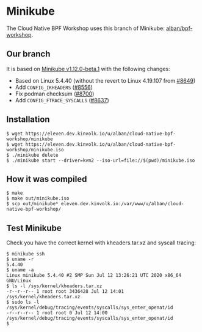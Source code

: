 # Minikube

The Cloud Native BPF Workshop uses this branch of Minikube: [alban/bpf-workshop](https://github.com/kinvolk/minikube/tree/alban/bpf-workshop).

## Our branch

It is based on [Minikube v1.12.0-beta.1](https://github.com/kubernetes/minikube/releases/tag/v1.12.0-beta.1) with the following changes:

- Based on Linux 5.4.40 (without the revert to Linux 4.19.107 from [#8649](https://github.com/kubernetes/minikube/pull/8649))
- Add `CONFIG_IKHEADERS` ([#8556](https://github.com/kubernetes/minikube/issues/8556))
- Fix podman checksum ([#8700](https://github.com/kubernetes/minikube/issues/8700))
- Add `CONFIG_FTRACE_SYSCALLS` ([#8637](https://github.com/kubernetes/minikube/issues/8637))

## Installation

```
$ wget https://eleven.dev.kinvolk.io/u/alban/cloud-native-bpf-workshop/minikube
$ wget https://eleven.dev.kinvolk.io/u/alban/cloud-native-bpf-workshop/minikube.iso
$ ./minikube delete
$ ./minikube start --driver=kvm2 --iso-url=file://$(pwd)/minikube.iso
```

## How it was compiled

```
$ make
$ make out/minikube.iso
$ scp out/minikube* eleven.dev.kinvolk.io:/var/www/u/alban/cloud-native-bpf-workshop/
```

## Test Minikube

Check you have the correct kernel with kheaders.tar.xz and syscall tracing:

```
$ minikube ssh
$ uname -r
5.4.40
$ uname -a
Linux minikube 5.4.40 #2 SMP Sun Jul 12 13:26:21 UTC 2020 x86_64 GNU/Linux
$ ls -l /sys/kernel/kheaders.tar.xz
-r--r--r-- 1 root root 3436428 Jul 12 14:01 /sys/kernel/kheaders.tar.xz
$ sudo ls -l /sys/kernel/debug/tracing/events/syscalls/sys_enter_openat/id
-r--r--r-- 1 root root 0 Jul 12 14:00 /sys/kernel/debug/tracing/events/syscalls/sys_enter_openat/id
$
```
